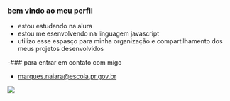 ### bem vindo ao meu perfil



- estou estudando na  alura
- estou me esenvolvendo na linguagem javascript
- utilizo esse espasço para minha organização e compartilhamento dos meus projetos desenvolvidos

-###  para entrar em contato com migo

-  marques.naiara@escola.pr.gov.br

![](https://media.tenor.com/1yK6x9hsVJ0AAAAi/yaseen1.gif)
